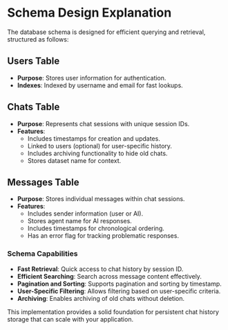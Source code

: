 # Schema Design Explanation

The database schema is designed for efficient querying and retrieval, structured as follows:

## Users Table
- **Purpose**: Stores user information for authentication.
- **Indexes**: Indexed by username and email for fast lookups.

## Chats Table
- **Purpose**: Represents chat sessions with unique session IDs.
- **Features**:
  - Includes timestamps for creation and updates.
  - Linked to users (optional) for user-specific history.
  - Includes archiving functionality to hide old chats.
  - Stores dataset name for context.

## Messages Table
- **Purpose**: Stores individual messages within chat sessions.
- **Features**:
  - Includes sender information (user or AI).
  - Stores agent name for AI responses.
  - Includes timestamps for chronological ordering.
  - Has an error flag for tracking problematic responses.

### Schema Capabilities
- **Fast Retrieval**: Quick access to chat history by session ID.
- **Efficient Searching**: Search across message content effectively.
- **Pagination and Sorting**: Supports pagination and sorting by timestamp.
- **User-Specific Filtering**: Allows filtering based on user-specific criteria.
- **Archiving**: Enables archiving of old chats without deletion.

This implementation provides a solid foundation for persistent chat history storage that can scale with your application.